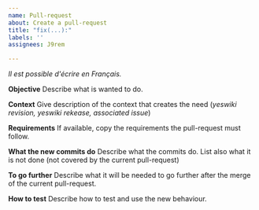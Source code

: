 ```yaml
---
name: Pull-request
about: Create a pull-request
title: "fix(...):"
labels: ''
assignees: J9rem

---
```

_Il est possible d'écrire en Français._

**Objective**
Describe what is wanted to do.

**Context**
Give description of the context that creates the need (_yeswiki revision, yeswiki rekease, associated issue_)

**Requirements**
If available, copy the requirements the pull-request must follow.

**What the new commits do**
Describe what the commits do.
List also what it is not done (not covered by the current pull-request)

**To go further**
Describe what it will be needed to go further after the merge of the current pull-request.

**How to test**
Describe how to test and use the new behaviour.
